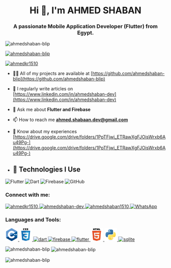<h1 align="center">Hi 👋, I'm AHMED SHABAN</h1>
<h3 align="center">A passionate Mobile Application Developer (Flutter) from Egypt.</h3>

<p align="left"> <img src="https://komarev.com/ghpvc/?username=ahmedshaban-blip&label=Profile%20views&color=0e75b6&style=flat" alt="ahmedshaban-blip" /> </p>

<p align="left"> <a href="https://github.com/ryo-ma/github-profile-trophy"><img src="https://github-profile-trophy.vercel.app/?username=ahmedshaban-blip" alt="ahmedshaban-blip" /></a> </p>

<p align="left"> <a href="https://twitter.com/ahmedkr1510" target="blank"><img src="https://img.shields.io/twitter/follow/ahmedkr1510?logo=twitter&style=for-the-badge" alt="ahmedkr1510" /></a> </p>

- 👨‍💻 All of my projects are available at [https://github.com/ahmedshaban-blip](https://github.com/ahmedshaban-blip)

- 📝 I regularly write articles on [https://www.linkedin.com/in/ahmedshaban-dev](https://www.linkedin.com/in/ahmedshaban-dev)

- 💬 Ask me about **Flutter and Firebase**

- 📫 How to reach me **ahmed.shabaan.dev@gmail.com**

- 📄 Know about my experiences [https://drive.google.com/drive/folders/1PpTFjwi_ETRawXgFJOisWrxb6Au49Pg-](https://drive.google.com/drive/folders/1PpTFjwi_ETRawXgFJOisWrxb6Au49Pg-)

- ## 🚀 Technologies I Use

![Flutter](https://img.shields.io/badge/Flutter-02569B?style=for-the-badge&logo=flutter&logoColor=white)
![Dart](https://img.shields.io/badge/Dart-0175C2?style=for-the-badge&logo=dart&logoColor=white)
![Firebase](https://img.shields.io/badge/Firebase-FFCA28?style=for-the-badge&logo=firebase&logoColor=black)
![GitHub](https://img.shields.io/badge/GitHub-181717?style=for-the-badge&logo=github&logoColor=white)


<h3 align="left">Connect with me:</h3>
<p align="left">
  <a href="https://twitter.com/ahmedkr1510" target="blank">
    <img align="center" src="https://raw.githubusercontent.com/rahuldkjain/github-profile-readme-generator/master/src/images/icons/Social/twitter.svg" alt="ahmedkr1510" height="30" width="40" />
  </a>
  <a href="https://linkedin.com/in/ahmedshaban-dev" target="blank">
    <img align="center" src="https://raw.githubusercontent.com/rahuldkjain/github-profile-readme-generator/master/src/images/icons/Social/linked-in-alt.svg" alt="ahmedshaban-dev" height="30" width="40" />
  </a>
  <a href="https://fb.com/ahmedshaban1510" target="blank">
    <img align="center" src="https://raw.githubusercontent.com/rahuldkjain/github-profile-readme-generator/master/src/images/icons/Social/facebook.svg" alt="ahmedshaban1510" height="30" width="40" />
  </a>
  <a href="https://wa.me/201114975104" target="blank">
    <img align="center" src="https://img.shields.io/badge/WhatsApp-25D366?style=for-the-badge&logo=whatsapp&logoColor=white" alt="WhatsApp" height="30" />
  </a>
</p>


<h3 align="left">Languages and Tools:</h3>
<p align="left"> <a href="https://www.w3schools.com/cpp/" target="_blank" rel="noreferrer"> <img src="https://raw.githubusercontent.com/devicons/devicon/master/icons/cplusplus/cplusplus-original.svg" alt="cplusplus" width="40" height="40"/> </a> <a href="https://www.w3schools.com/css/" target="_blank" rel="noreferrer"> <img src="https://raw.githubusercontent.com/devicons/devicon/master/icons/css3/css3-original-wordmark.svg" alt="css3" width="40" height="40"/> </a> <a href="https://dart.dev" target="_blank" rel="noreferrer"> <img src="https://www.vectorlogo.zone/logos/dartlang/dartlang-icon.svg" alt="dart" width="40" height="40"/> </a> <a href="https://firebase.google.com/" target="_blank" rel="noreferrer"> <img src="https://www.vectorlogo.zone/logos/firebase/firebase-icon.svg" alt="firebase" width="40" height="40"/> </a> <a href="https://flutter.dev" target="_blank" rel="noreferrer"> <img src="https://www.vectorlogo.zone/logos/flutterio/flutterio-icon.svg" alt="flutter" width="40" height="40"/> </a> <a href="https://www.w3.org/html/" target="_blank" rel="noreferrer"> <img src="https://raw.githubusercontent.com/devicons/devicon/master/icons/html5/html5-original-wordmark.svg" alt="html5" width="40" height="40"/> </a> <a href="https://www.python.org" target="_blank" rel="noreferrer"> <img src="https://raw.githubusercontent.com/devicons/devicon/master/icons/python/python-original.svg" alt="python" width="40" height="40"/> </a> <a href="https://www.sqlite.org/" target="_blank" rel="noreferrer"> <img src="https://www.vectorlogo.zone/logos/sqlite/sqlite-icon.svg" alt="sqlite" width="40" height="40"/> </a> </p>

<p><img align="left" src="https://github-readme-stats.vercel.app/api/top-langs?username=ahmedshaban-blip&show_icons=true&locale=en&layout=compact" alt="ahmedshaban-blip" /></p>

<p>&nbsp;<img align="center" src="https://github-readme-stats.vercel.app/api?username=ahmedshaban-blip&show_icons=true&locale=en" alt="ahmedshaban-blip" /></p>

<p><img align="center" src="https://github-readme-streak-stats.herokuapp.com/?user=ahmedshaban-blip&" alt="ahmedshaban-blip" /></p>
